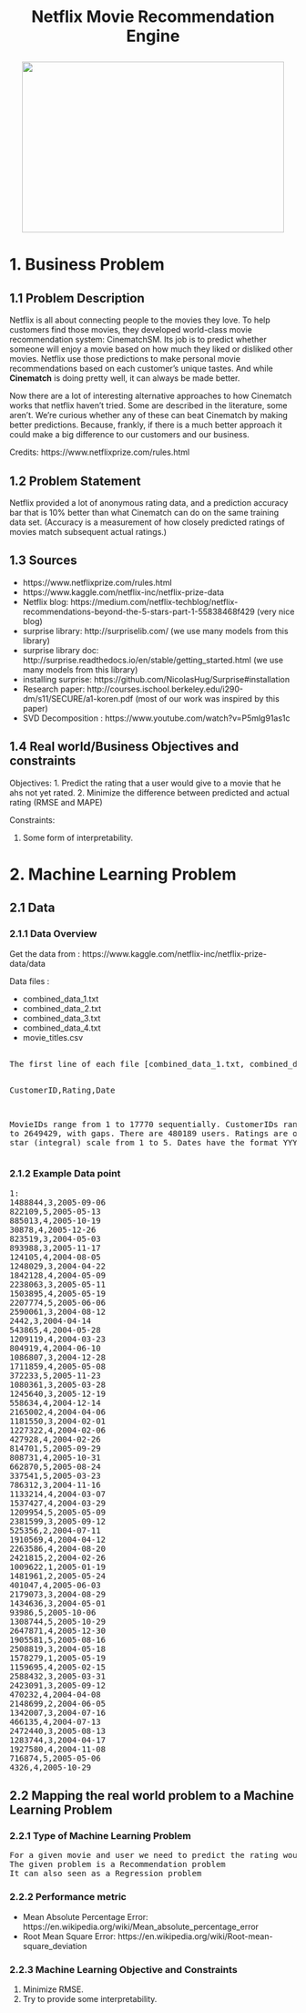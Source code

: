 # <p align="center"> Netflix Movie Recommendation Engine </p>

<p align="center">
  <img width="460" height="300" src="https://cnet4.cbsistatic.com/img/SYs-UzsJBKtb3bNKyutHmLlqEzg=/970x0/2016/12/05/da01e7a3-0e31-4f68-895d-6512de17bc65/netflixvideouigif.gif">
</p>


<h1>1. Business Problem </h1>

<h2> 1.1 Problem Description </h2>

<p>
Netflix is all about connecting people to the movies they love. To help customers find those movies, they developed world-class movie recommendation system: CinematchSM. Its job is to predict whether someone will enjoy a movie based on how much they liked or disliked other movies. Netflix use those predictions to make personal movie recommendations based on each customer’s unique tastes. And while <b>Cinematch</b> is doing pretty well, it can always be made better.
</p>
<p>Now there are a lot of interesting alternative approaches to how Cinematch works that netflix haven’t tried. Some are described in the literature, some aren’t. We’re curious whether any of these can beat Cinematch by making better predictions. Because, frankly, if there is a much better approach it could make a big difference to our customers and our business.</p>
<p> Credits: https://www.netflixprize.com/rules.html </p>

<h2> 1.2 Problem Statement </h2>
<p>
Netflix provided a lot of anonymous rating data, and a prediction accuracy bar that is 10% better than what Cinematch can do on the same training data set. (Accuracy is a measurement of how closely predicted ratings of movies match subsequent actual ratings.) 
</p>

<h2> 1.3 Sources </h2>
<ul>
<li> https://www.netflixprize.com/rules.html</li>
<li> https://www.kaggle.com/netflix-inc/netflix-prize-data</li>
<li> Netflix blog: https://medium.com/netflix-techblog/netflix-recommendations-beyond-the-5-stars-part-1-55838468f429 (very nice blog)</li>
<li>surprise library: http://surpriselib.com/ (we use many models from this library)</li>
<li>surprise library doc: http://surprise.readthedocs.io/en/stable/getting_started.html (we use many models from this library)</li>
<li>installing surprise: https://github.com/NicolasHug/Surprise#installation </li>
<li> Research paper: http://courses.ischool.berkeley.edu/i290-dm/s11/SECURE/a1-koren.pdf (most of our work was inspired by this paper)</li>
<li> SVD Decomposition : https://www.youtube.com/watch?v=P5mlg91as1c </li>
</ul>

<h2>1.4 Real world/Business Objectives and constraints  </h2>
Objectives:
1. Predict the rating that a user would give to a movie that he ahs not yet rated.
2. Minimize the difference between predicted and actual rating (RMSE and MAPE)
<br>

Constraints:
1. Some form of interpretability.

<h1> 2. Machine Learning Problem </h1>

<h2>2.1 Data </h2>

<h3> 2.1.1 Data Overview </h3>

<p> Get the data from : https://www.kaggle.com/netflix-inc/netflix-prize-data/data </p>
<p> Data files : 
<ul> 
<li> combined_data_1.txt </li>
<li> combined_data_2.txt </li>
<li> combined_data_3.txt </li>
<li> combined_data_4.txt </li>
<li> movie_titles.csv </li>
</ul>
<pre>  
The first line of each file [combined_data_1.txt, combined_data_2.txt, combined_data_3.txt, combined_data_4.txt] contains the movie id followed by a colon. Each subsequent line in the file corresponds to a rating from a customer and its date in the following format:

CustomerID,Rating,Date

MovieIDs range from 1 to 17770 sequentially.
CustomerIDs range from 1 to 2649429, with gaps. There are 480189 users.
Ratings are on a five star (integral) scale from 1 to 5.
Dates have the format YYYY-MM-DD.
</pre>

<h3> 2.1.2 Example Data point </h3>

<pre>
1:
1488844,3,2005-09-06
822109,5,2005-05-13
885013,4,2005-10-19
30878,4,2005-12-26
823519,3,2004-05-03
893988,3,2005-11-17
124105,4,2004-08-05
1248029,3,2004-04-22
1842128,4,2004-05-09
2238063,3,2005-05-11
1503895,4,2005-05-19
2207774,5,2005-06-06
2590061,3,2004-08-12
2442,3,2004-04-14
543865,4,2004-05-28
1209119,4,2004-03-23
804919,4,2004-06-10
1086807,3,2004-12-28
1711859,4,2005-05-08
372233,5,2005-11-23
1080361,3,2005-03-28
1245640,3,2005-12-19
558634,4,2004-12-14
2165002,4,2004-04-06
1181550,3,2004-02-01
1227322,4,2004-02-06
427928,4,2004-02-26
814701,5,2005-09-29
808731,4,2005-10-31
662870,5,2005-08-24
337541,5,2005-03-23
786312,3,2004-11-16
1133214,4,2004-03-07
1537427,4,2004-03-29
1209954,5,2005-05-09
2381599,3,2005-09-12
525356,2,2004-07-11
1910569,4,2004-04-12
2263586,4,2004-08-20
2421815,2,2004-02-26
1009622,1,2005-01-19
1481961,2,2005-05-24
401047,4,2005-06-03
2179073,3,2004-08-29
1434636,3,2004-05-01
93986,5,2005-10-06
1308744,5,2005-10-29
2647871,4,2005-12-30
1905581,5,2005-08-16
2508819,3,2004-05-18
1578279,1,2005-05-19
1159695,4,2005-02-15
2588432,3,2005-03-31
2423091,3,2005-09-12
470232,4,2004-04-08
2148699,2,2004-06-05
1342007,3,2004-07-16
466135,4,2004-07-13
2472440,3,2005-08-13
1283744,3,2004-04-17
1927580,4,2004-11-08
716874,5,2005-05-06
4326,4,2005-10-29
</pre>

<h2>2.2 Mapping the real world problem to a Machine Learning Problem </h2>
<h3> 2.2.1 Type of Machine Learning Problem </h3>

<pre>
For a given movie and user we need to predict the rating would be given by him/her to the movie. 
The given problem is a Recommendation problem 
It can also seen as a Regression problem 
</pre>

<h3> 2.2.2 Performance metric </h3>

<ul>
<li> Mean Absolute Percentage Error: https://en.wikipedia.org/wiki/Mean_absolute_percentage_error </li>
<li> Root Mean Square Error: https://en.wikipedia.org/wiki/Root-mean-square_deviation </li>
</ul>

<h3> 2.2.3 Machine Learning Objective and Constraints </h3>

1. Minimize RMSE.
2. Try to provide some interpretability.


